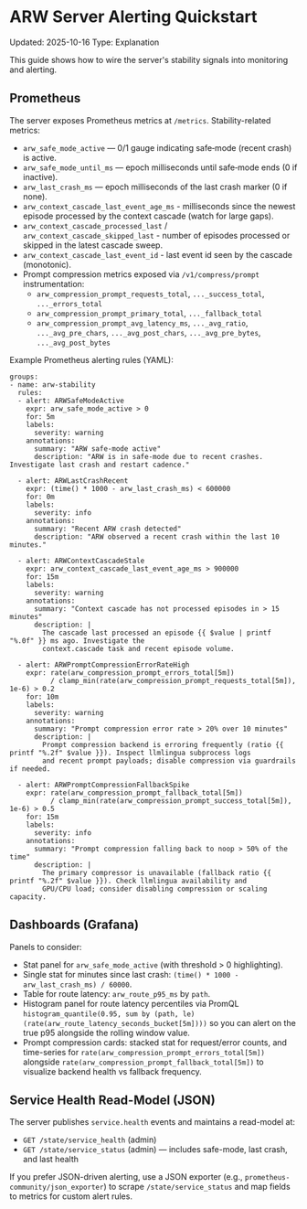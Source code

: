 # ARW Server Alerting Quickstart

Updated: 2025-10-16
Type: Explanation

This guide shows how to wire the server's stability signals into monitoring and alerting.

## Prometheus

The server exposes Prometheus metrics at `/metrics`. Stability-related metrics:

- `arw_safe_mode_active` — 0/1 gauge indicating safe‑mode (recent crash) is active.
- `arw_safe_mode_until_ms` — epoch milliseconds until safe‑mode ends (0 if inactive).
- `arw_last_crash_ms` — epoch milliseconds of the last crash marker (0 if none).
- `arw_context_cascade_last_event_age_ms` - milliseconds since the newest episode processed by the context cascade (watch for large gaps).
- `arw_context_cascade_processed_last` / `arw_context_cascade_skipped_last` - number of episodes processed or skipped in the latest cascade sweep.
- `arw_context_cascade_last_event_id` - last event id seen by the cascade (monotonic).
- Prompt compression metrics exposed via `/v1/compress/prompt` instrumentation:
  - `arw_compression_prompt_requests_total`, `..._success_total`, `..._errors_total`
  - `arw_compression_prompt_primary_total`, `..._fallback_total`
  - `arw_compression_prompt_avg_latency_ms`, `..._avg_ratio`, `..._avg_pre_chars`, `..._avg_post_chars`, `..._avg_pre_bytes`, `..._avg_post_bytes`

Example Prometheus alerting rules (YAML):

```
groups:
- name: arw-stability
  rules:
  - alert: ARWSafeModeActive
    expr: arw_safe_mode_active > 0
    for: 5m
    labels:
      severity: warning
    annotations:
      summary: "ARW safe-mode active"
      description: "ARW is in safe-mode due to recent crashes. Investigate last crash and restart cadence."

  - alert: ARWLastCrashRecent
    expr: (time() * 1000 - arw_last_crash_ms) < 600000
    for: 0m
    labels:
      severity: info
    annotations:
      summary: "Recent ARW crash detected"
      description: "ARW observed a recent crash within the last 10 minutes."

  - alert: ARWContextCascadeStale
    expr: arw_context_cascade_last_event_age_ms > 900000
    for: 15m
    labels:
      severity: warning
    annotations:
      summary: "Context cascade has not processed episodes in > 15 minutes"
      description: |
        The cascade last processed an episode {{ $value | printf "%.0f" }} ms ago. Investigate the
        context.cascade task and recent episode volume.

  - alert: ARWPromptCompressionErrorRateHigh
    expr: rate(arw_compression_prompt_errors_total[5m])
          / clamp_min(rate(arw_compression_prompt_requests_total[5m]), 1e-6) > 0.2
    for: 10m
    labels:
      severity: warning
    annotations:
      summary: "Prompt compression error rate > 20% over 10 minutes"
      description: |
        Prompt compression backend is erroring frequently (ratio {{ printf "%.2f" $value }}). Inspect llmlingua subprocess logs
        and recent prompt payloads; disable compression via guardrails if needed.

  - alert: ARWPromptCompressionFallbackSpike
    expr: rate(arw_compression_prompt_fallback_total[5m])
          / clamp_min(rate(arw_compression_prompt_success_total[5m]), 1e-6) > 0.5
    for: 15m
    labels:
      severity: info
    annotations:
      summary: "Prompt compression falling back to noop > 50% of the time"
      description: |
        The primary compressor is unavailable (fallback ratio {{ printf "%.2f" $value }}). Check llmlingua availability and
        GPU/CPU load; consider disabling compression or scaling capacity.
```

## Dashboards (Grafana)

Panels to consider:
- Stat panel for `arw_safe_mode_active` (with threshold > 0 highlighting).
- Single stat for minutes since last crash: `(time() * 1000 - arw_last_crash_ms) / 60000`.
- Table for route latency: `arw_route_p95_ms` by `path`.
- Histogram panel for route latency percentiles via PromQL `histogram_quantile(0.95, sum by (path, le)(rate(arw_route_latency_seconds_bucket[5m])))` so you can alert on the true p95 alongside the rolling window value.
- Prompt compression cards: stacked stat for request/error counts, and time-series for `rate(arw_compression_prompt_errors_total[5m])` alongside `rate(arw_compression_prompt_fallback_total[5m])` to visualize backend health vs fallback frequency.

## Service Health Read-Model (JSON)

The server publishes `service.health` events and maintains a read-model at:

- `GET /state/service_health` (admin)
- `GET /state/service_status` (admin) — includes safe-mode, last crash, and last health

If you prefer JSON-driven alerting, use a JSON exporter (e.g., `prometheus-community/json_exporter`) to scrape `/state/service_status` and map fields to metrics for custom alert rules.
